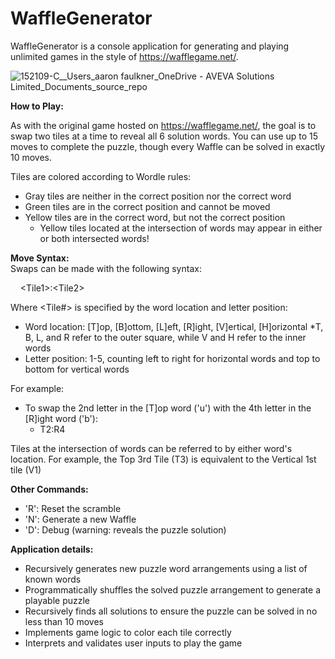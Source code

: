 # WaffleGenerator
WaffleGenerator is a console application for generating and playing unlimited games in the style of https://wafflegame.net/.

![152109-C__Users_aaron faulkner_OneDrive - AVEVA Solutions Limited_Documents_source_repo](https://user-images.githubusercontent.com/20804273/193152520-47bc623a-f332-4dc5-ad86-2139e02ffad0.png)

  
**How to Play:**  
  
As with the original game hosted on https://wafflegame.net/, the goal is to swap two tiles at a time to reveal all 6 solution words. You can use up to 15 moves to complete the puzzle, though every Waffle can be solved in exactly 10 moves.

Tiles are colored according to Wordle rules:  
* Gray tiles are neither in the correct position nor the correct word
* Green tiles are in the correct position and cannot be moved
* Yellow tiles are in the correct word, but not the correct position
  * Yellow tiles located at the intersection of words may appear in either or both intersected words!
  
  
**Move Syntax:**  
Swaps can be made with the following syntax:  

&nbsp;&nbsp;&nbsp;&nbsp;\<Tile1\>:\<Tile2\>
  
 Where <Tile#> is specified by the word location and letter position:
 * Word location: [T]op, [B]ottom, [L]eft, [R]ight, [V]ertical, [H]orizontal
  *T, B, L, and R refer to the outer square, while V and H refer to the inner words
 * Letter position: 1-5, counting left to right for horizontal words and top to bottom for vertical words
  
 For example:
* To swap the 2nd letter in the [T]op word ('u') with the 4th letter in the [R]ight word ('b'):
  * T2:R4

Tiles at the intersection of words can be referred to by either word's location. For example, the Top 3rd Tile (T3) is equivalent to the Vertical 1st tile (V1)

**Other Commands:**  
* 'R': Reset the scramble
* 'N': Generate a new Waffle
* 'D': Debug (warning: reveals the puzzle solution)
  
  
**Application details:**
* Recursively generates new puzzle word arrangements using a list of known words
* Programmatically shuffles the solved puzzle arrangement to generate a playable puzzle
* Recursively finds all solutions to ensure the puzzle can be solved in no less than 10 moves
* Implements game logic to color each tile correctly 
* Interprets and validates user inputs to play the game
